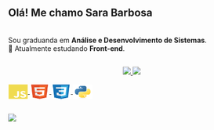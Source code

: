 ## Olá! Me chamo Sara Barbosa
<p align="left"> <br> Sou graduanda em <strong>Análise e Desenvolvimento de Sistemas</strong>.<br>
💎 Atualmente estudando <strong>Front-end</strong>.</p>

##

<div align="center">
  <a href="https://github.com/saravbarbosa">
  <img height="150em" src="https://github-readme-stats.vercel.app/api?username=saravbarbosa&show_icons=true&theme=dracula&include_all_commits=true&count_private=true"/>
  <img height="150em" src="https://github-readme-stats.vercel.app/api/top-langs/?username=saravbarbosa&layout=compact&langs_count=7&theme=dracula"/>
</div>

<div style="display: inline_block"><br>
  <img align="center" alt="Sara-Js" height="30" width="40" src="https://raw.githubusercontent.com/devicons/devicon/master/icons/javascript/javascript-plain.svg">
  <img align="center" alt="Sara-HTML" height="30" width="40" src="https://raw.githubusercontent.com/devicons/devicon/master/icons/html5/html5-original.svg">
  <img align="center" alt="Sara-CSS" height="30" width="40" src="https://raw.githubusercontent.com/devicons/devicon/master/icons/css3/css3-original.svg">
  <img align="center" alt="Sara-Python" height="30" width="40" src="https://raw.githubusercontent.com/devicons/devicon/master/icons/python/python-original.svg">
</div>
</div>
  
  ##
 
<div> 
  <a href="https://www.linkedin.com/in/sara--barbosa" target="_blank"><img src="https://img.shields.io/badge/-LinkedIn-%230077B5?style=for-the-badge&logo=linkedin&logoColor=white" target="_blank"></a> 
 
  
</div>
 
</div>
